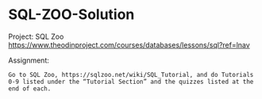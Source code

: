 # SQL-ZOO-Solution



Project: SQL Zoo https://www.theodinproject.com/courses/databases/lessons/sql?ref=lnav

Assignment:

    Go to SQL Zoo, https://sqlzoo.net/wiki/SQL_Tutorial, and do Tutorials 0-9 listed under the “Tutorial Section” and the quizzes listed at the end of each.
